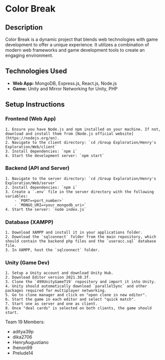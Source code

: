 # Color Break

## Description

Color Break is a dynamic project that blends web technologies with game development to offer a unique experience. It utilizes a combination of modern web frameworks and game development tools to create an engaging environment.

## Technologies Used

- **Web App:** MongoDB, Express.js, React.js, Node.js
- **Game:** Unity and Mirror Networking for Unity, PHP

## Setup Instructions

### Frontend (Web App)

    1. Ensure you have Node.js and npm installed on your machine. If not, download and install them from [Node.js official website](https://nodejs.org/en).
    2. Navigate to the client directory: `cd /Group Exploration/Henry's Exploration/Web/client`
    3. Install dependencies: `npm i`
    4. Start the development server: `npm start`
    
### Backend (API and Server)

    1. Navigate to the server directory: `cd /Group Exploration/Henry's Exploration/Web/server`
    2. Install dependencies: `npm i`
    3. Create a `.env` file in the server directory with the following variables:
        - `PORT=<port_number>`
        - `MONGO_URI=<your_mongodb_uri>`
    4. Start the server: `node index.js`

### Database (XAMPP)

    1. Download XAMPP and install it in your applications folder.
    2. Download the `sqlconnect` folder from the main repository, which should contain the backend php files and the `useracc.sql` database file.
    3. In XAMPP, host the `sqlconnect` folder.

### Unity (Game Dev)

    1. Setup a Unity account and download Unity Hub.
    2. Download Editor version 2021.30.3f.
    3. Clone the `499UnityGameT19` repository and import it into Unity.
    4. Unity should automatically download `parallelSync` and other packages required for multiplayer networking.
    5. Go to clone manager and click on "open clone in new editor".
    6. Start the game in each editor and select "quick match".
    7. Start one as server and one as client.
    8. Once "deal cards" is selected on both clients, the game should start.


Team 19 Members: 
<ul>
<li>aditya39p</li>
<li>dika2706</li>
<li>HenryAugustiano</li>
<li>lhenon99</li>
<li>Prelude14</li>
</ul>

